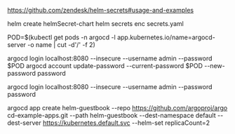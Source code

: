 https://github.com/zendesk/helm-secrets#usage-and-examples


helm create helmSecret-chart
helm secrets enc secrets.yaml


POD=$(kubectl get pods -n argocd -l app.kubernetes.io/name=argocd-server -o name | cut -d'/' -f 2)

argocd login localhost:8080 --insecure --username admin --password $POD
argocd account update-password --current-password $POD --new-password password

argocd login localhost:8080 --insecure --username admin --password password

argocd app create helm-guestbook --repo https://github.com/argoproj/argo
cd-example-apps.git --path helm-guestbook --dest-namespace default --dest-server
 https://kubernetes.default.svc --helm-set replicaCount=2

